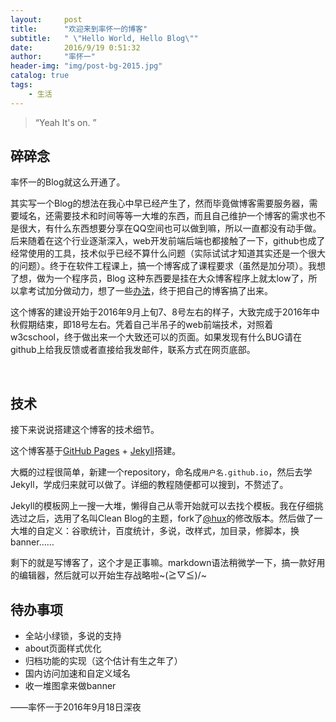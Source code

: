 ```yaml
---
layout:     post
title:      "欢迎来到率怀一的博客"
subtitle:   " \"Hello World, Hello Blog\""
date:       2016/9/19 0:51:32 
author:     "率怀一"
header-img: "img/post-bg-2015.jpg"
catalog: true
tags:
    - 生活
---
```


> “Yeah It's on. ”


## 碎碎念 ##

率怀一的Blog就这么开通了。

其实写一个Blog的想法在我心中早已经产生了，然而毕竟做博客需要服务器，需要域名，还需要技术和时间等等一大堆的东西，而且自己维护一个博客的需求也不是很大，有什么东西想要分享在QQ空间也可以做到嘛，所以一直都没有动手做。后来随着在这个行业逐渐深入，web开发前端后端也都接触了一下，github也成了经常使用的工具，技术似乎已经不算什么问题（实际试试才知道其实还是一个很大的问题）。终于在软件工程课上，搞一个博客成了课程要求（虽然是加分项）。我想了想，做为一个程序员，Blog 这种东西要是挂在大众博客程序上就太low了，所以拿考试加分做动力，想了一些<a href = "#build">办法</a>，终于把自己的博客搞了出来。

这个博客的建设开始于2016年9月上旬7、8号左右的样子，大致完成于2016年中秋假期结束，即18号左右。凭着自己半吊子的web前端技术，对照着w3cschool，终于做出来一个大致还可以的页面。如果发现有什么BUG请在github上给我反馈或者直接给我发邮件，联系方式在网页底部。

<p id = "build"></p><br>

## 技术 ##

接下来说说搭建这个博客的技术细节。

这个博客基于[GitHub Pages](https://pages.github.com/) + [Jekyll](http://jekyllrb.com/)搭建。

大概的过程很简单，新建一个repository，命名成`用户名.github.io`，然后去学Jekyll，学成归来就可以做了。详细的教程随便都可以搜到，不赘述了。

Jekyll的模板网上一搜一大堆，懒得自己从零开始就可以去找个模板。我在仔细挑选过之后，选用了名叫Clean Blog的主题，fork了[@hux](https://github.com/Huxpro)的修改版本。然后做了一大堆的自定义：谷歌统计，百度统计，多说，改样式，加目录，修脚本，换banner……

剩下的就是写博客了，这个才是正事嘛。markdown语法稍微学一下，搞一款好用的编辑器，然后就可以开始生存战略啦~\(≧▽≦)/~


## 待办事项 ##


- 全站小绿锁，多说的支持
- about页面样式优化
- 归档功能的实现（这个估计有生之年了）
- 国内访问加速和自定义域名
- 收一堆图拿来做banner


——率怀一于2016年9月18日深夜
